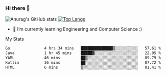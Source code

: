 ### Hi there 👋

![Anurag's GitHub stats](https://github-readme-stats.vercel.app/api?username=MatteoIorio11&show_icons=true&theme=dark) 
[![Top Langs](https://github-readme-stats.vercel.app/api/top-langs/?username=MatteoIorio11&theme=dark)](https://github.com/MatteoIorio11/github-readme-stats)

- 🌱 I’m currently learning Engineering and Computer Science :)

<!--
**MatteoIorio11/MatteoIorio11** is a ✨ _special_ ✨ repository because its `README.md` (this file) appears on your GitHub profile.

Here are some ideas to get you started:

- 🔭 I’m currently working on ...
- 🌱 I’m currently learning ...
- 👯 I’m looking to collaborate on ...
- 🤔 I’m looking for help with ...
- 💬 Ask me about ...
- 📫 How to reach me: ...
- 😄 Pronouns: ...
- ⚡ Fun fact: ...
-->
My Stats
<!--START_SECTION:waka-->

```txt
Go               4 hrs 34 mins   ██████████████▒░░░░░░░░░░   57.61 %
Java             1 hr 45 mins    █████▓░░░░░░░░░░░░░░░░░░░   22.05 %
YAML             46 mins         ██▒░░░░░░░░░░░░░░░░░░░░░░   09.79 %
Kotlin           36 mins         ██░░░░░░░░░░░░░░░░░░░░░░░   07.72 %
HTML             6 mins          ▒░░░░░░░░░░░░░░░░░░░░░░░░   01.41 %
```

<!--END_SECTION:waka-->
